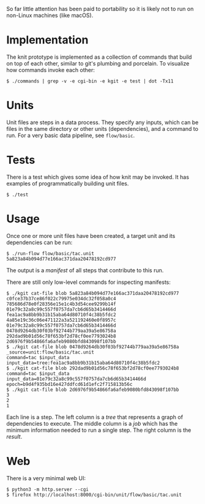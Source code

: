 So far little attention has been paid to portability so it is likely not to run
on non-Linux machines (like macOS).

# Implementation

The knit prototype is implemented as a collection of commands that build on top
of each other, similar to git's plumbing and porcelain. To visualize how
commands invoke each other:

```
$ ./commands | grep -v -e cgi-bin -e kgit -e test | dot -Tx11
```

# Units

Unit files are steps in a data process. They specify any inputs, which can be
files in the same directory or other units (dependencies), and a command to run.
For a very basic data pipeline, see `flow/basic`.

# Tests

There is a test which gives some idea of how knit may be invoked. It has
examples of programmatically building unit files.

```
$ ./test
```

# Usage

Once one or more unit files have been created, a target unit and its
dependencies can be run:

```
$ ./run-flow flow/basic/tac.unit
5a823a84b094d77e166ac371daa20478192cd977
```

The output is a *manifest* of all steps that contribute to this run.

There are still only low-level commands for inspecting manifests:

```
$ ./kgit cat-file blob 5a823a84b094d77e166ac371daa20478192cd977
c0fce37b37ce86f022c79975e034dc32f058a0c4 785686d78e0f28356e15e1c4b3d54cee9299b14f 01e79c32a8c99c557f0757da7cb6d65b3414466d
fea1ac9a8bb9b31b15aba64d80710f4c38b5fdc2 4a85e19c36c06e471122a3a521192460e0f8957c 01e79c32a8c99c557f0757da7cb6d65b3414466d
0478d9264db30f03bf92744b779aa39a5e86758a 292dad9b01d56c78f653bf2d78cf0ee7793024b8 2d6976f9b54866fa6afeb9080bfd843098f107bb
$ ./kgit cat-file blob 0478d9264db30f03bf92744b779aa39a5e86758a
_source=unit:flow/basic/tac.unit
command=tac $input_data
input_data=tree:fea1ac9a8bb9b31b15aba64d80710f4c38b5fdc2
$ ./kgit cat-file blob 292dad9b01d56c78f653bf2d78cf0ee7793024b8
command=tac $input_data
input_data=01e79c32a8c99c557f0757da7cb6d65b3414466d
epoch=b9d4f935bd16e427ddfcd61d1efc2f715813b56c
$ ./kgit cat-file blob 2d6976f9b54866fa6afeb9080bfd843098f107bb
3
2
1
```

Each line is a step. The left column is a *tree* that represents a graph of
dependencies to execute. The middle column is a *job* which has the minimum
information needed to run a single step. The right column is the *result*.

# Web

There is a very minimal web UI:

```
$ python3 -m http.server --cgi
$ firefox http://localhost:8000/cgi-bin/unit/flow/basic/tac.unit
```
